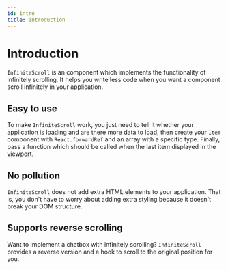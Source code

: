 ```yaml
---
id: intro
title: Introduction
---
```


# Introduction

`InfiniteScroll` is an component which implements the functionality of infinitely scrolling. It helps you write less code when you want a component scroll infinitely in your application.

## Easy to use

To make `InfiniteScroll` work, you just need to tell it whether your application is loading and are there more data to load, then create your `Item` component with `React.forwardRef` and an array with a specific type. Finally, pass a function which should be called when the last item displayed in the viewport.

## No pollution

`InfiniteScroll` does not add extra HTML elements to your application. That is, you don't have to worry about adding extra styling because it doesn't break your DOM structure.

## Supports reverse scrolling

Want to implement a chatbox with infinitely scrolling? `InfiniteScroll` provides a reverse version and a hook to scroll to the original position for you.

